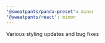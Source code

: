 ```yaml
---
'@sweatpants/panda-preset': minor
'@sweatpants/react': minor
---
```


Various styling updates and bug fixes
